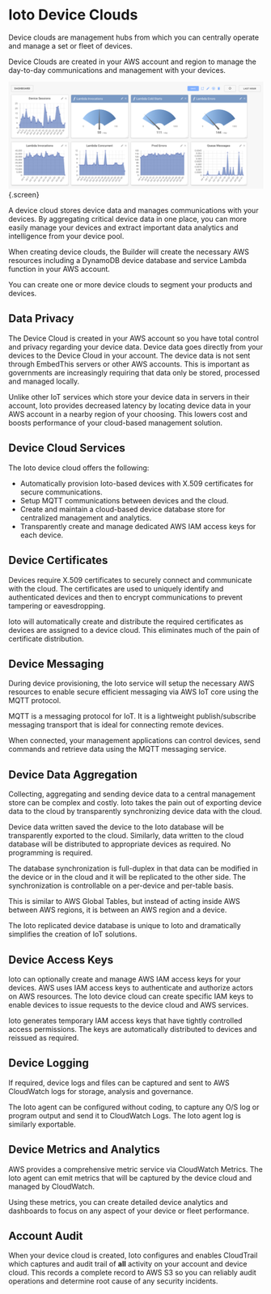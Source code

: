 # Ioto Device Clouds

Device clouds are management hubs from which you can centrally operate and manage a set or fleet of devices.

Device Clouds are created in your AWS account and region to manage the day-to-day communications and management with your devices.


![Builder Dashboard](../images/dashboard.png){.screen}

A device cloud stores device data and manages communications with your devices. By aggregating critical device data in one place, you can more easily manage your devices and extract important data analytics and intelligence from your device pool.

When creating device clouds, the Builder will create the necessary AWS resources including a DynamoDB device database and service Lambda function in your AWS account.

You can create one or more device clouds to segment your products and devices.

## Data Privacy

The Device Cloud is created in your AWS account so you have total control and privacy regarding your device data. Device data goes directly from your devices to the Device Cloud in your account. The device data is not sent through EmbedThis servers or other AWS accounts. This is important as governments are increasingly requiring that data only be stored, processed and managed locally.

Unlike other IoT services which store your device data in servers in their account, Ioto provides decreased latency by locating device data in your AWS account in a nearby region of your choosing. This lowers cost and boosts performance of your cloud-based management solution.

## Device Cloud Services

The Ioto device cloud offers the following:

* Automatically provision Ioto-based devices with X.509 certificates for secure communications.
* Setup MQTT communications between devices and the cloud.
* Create and maintain a cloud-based device database store for centralized management and analytics.
* Transparently create and manage dedicated AWS IAM access keys for each device.

## Device Certificates

Devices require X.509 certificates to securely connect and communicate with the cloud. The certificates are used to uniquely identify and authenticated devices and then to encrypt communications to prevent tampering or eavesdropping.

Ioto will automatically create and distribute the required certificates as devices are assigned to a device cloud. This eliminates much of the pain of certificate distribution.

## Device Messaging

During device provisioning, the Ioto service will setup the necessary AWS resources to enable secure efficient messaging via AWS IoT core using the MQTT protocol.

MQTT is a messaging protocol for IoT. It is a lightweight publish/subscribe messaging transport that is ideal for connecting remote devices.

When connected, your management applications can control devices, send commands and retrieve data using the MQTT messaging service.

## Device Data Aggregation

Collecting, aggregating and sending device data to a central management store can be complex and costly. Ioto takes the pain out of exporting device data to the cloud by transparently synchronizing device data with the cloud.

Device data written saved the device to the Ioto database will be transparently exported to the cloud. Similarly, data written to the cloud database will be distributed to appropriate devices as required. No programming is required.

The database synchronization is full-duplex in that data can be modified in the device or in the cloud and it will be replicated to the other side. The synchronization is controllable on a per-device and per-table basis.

This is similar to AWS Global Tables, but instead of acting inside AWS between AWS regions, it is between an AWS region and a device.

The Ioto replicated device database is unique to Ioto and dramatically simplifies the creation of IoT solutions.

## Device Access Keys

Ioto can optionally create and manage AWS IAM access keys for your devices. AWS uses IAM access keys to authenticate and authorize actors on AWS resources. The Ioto device cloud can create specific IAM keys to enable devices to issue requests to the device cloud and AWS services.

Ioto generates temporary IAM access keys that have tightly controlled access permissions. The keys are automatically distributed to devices and reissued as required.

## Device Logging

If required, device logs and files can be captured and sent to AWS CloudWatch logs for storage, analysis and governance.

The Ioto agent can be configured without coding, to capture any O/S log or program output and send it to CloudWatch Logs. The Ioto agent log is similarly exportable.

## Device Metrics and Analytics

AWS provides a comprehensive metric service via CloudWatch Metrics. The Ioto agent can emit metrics that will be captured by the device cloud and managed by CloudWatch.

Using these metrics, you can create detailed device analytics and dashboards to focus on any aspect of your device or fleet performance.

## Account Audit

When your device cloud is created, Ioto configures and enables CloudTrail which captures and audit trail of **all** activity on your account and device cloud.  This records a complete record to AWS S3 so you can reliably audit operations and determine root cause of any security incidents.
